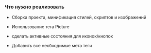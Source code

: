 ### Что нужно реализовать

* Сборка проекта, минификация стилей, скриптов и изображений

* Использование тега Picture

* сделать активные состояния для иконок/кнопок

* Добавить все необходимые мета теги